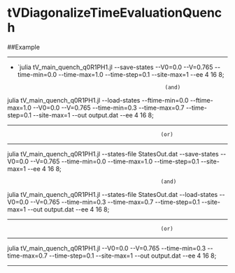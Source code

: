 # tVDiagonalizeTimeEvaluationQuench

##Example
- - - -

* `julia tV_main_quench_q0R1PH1.jl  --save-states --V0=0.0 --V=0.765 --time-min=0.0 --time-max=1.0 --time-step=0.1 --site-max=1 --ee 4  16 8;

                                                     (and)
                                                     
julia tV_main_quench_q0R1PH1.jl  --load-states --ftime-min=0.0 --ftime-max=1.0  --V0=0.0 --V=0.765 --time-min=0.3 --time-max=0.7 --time-step=0.1 --site-max=1 --out output.dat --ee 4  16 8;

- - - -


                                                     (or)


- - - -

julia tV_main_quench_q0R1PH1.jl --states-file StatesOut.dat --save-states --V0=0.0 --V=0.765 --time-min=0.0 --time-max=1.0 --time-step=0.1 --site-max=1 --ee 4  16 8;

                                                     (and)
                                                     
julia tV_main_quench_q0R1PH1.jl --states-file StatesOut.dat --load-states --V0=0.0 --V=0.765 --time-min=0.3 --time-max=0.7 --time-step=0.1 --site-max=1 --out output.dat --ee 4  16 8;
- - - -


                                                     (or)

- - - -

julia tV_main_quench_q0R1PH1.jl  --V0=0.0 --V=0.765 --time-min=0.3 --time-max=0.7 --time-step=0.1 --site-max=1 --out output.dat --ee 4  16 8;


- - - -
